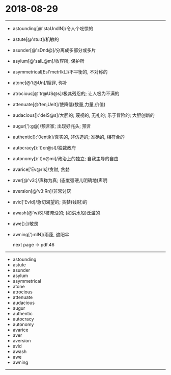 # 2018-08-29

---

- astounding[@'staUndIN]/令人个吃惊的
- astute[@'stu:t]/机敏的
- asunder[@'sDnd@]/分离成多部分或多片
- asylum[@'saIL@m]/收容所, 保护所
- asymmetrical[EsI'metrIkL]/不平衡的, 不对称的
- atone[@'t@Un]/赎罪, 弥补
- atrocious[@'tr@US@s]/极其残忍的; 让人极为不满的
- attenuate[@'tenjUeIt]/使降低(数量,力量,价值)
- audacious[):'deIS@s]/大胆的; 蔑视的, 无礼的; 乐于冒险的; 大胆创新的
- augur['):g@]/预言家; 出现好兆头; 预言
- authentic[):'0entik]/真实的, 非仿造的; 准确的, 相符合的
- autocracy[):'t)cr@sI]/独裁政府
- autonomy[):'t)n@mi]/政治上的独立; 自我主导的自由
- avarice['Ev@rIs]/贪财, 贪婪
- aver[@'v3:]/声称为真; (态度强硬儿明确地)声明
- aversion[@'v3:Rn]/非常讨厌
- avid['EvId]/急切渴望的; 贪婪(钱财)的
- awash[@'w)S]/被淹没的; (如洪水般)泛滥的
- awe[):]/敬畏
- awning['):nIN]/雨蓬, 遮阳伞

    next page -> pdf.46

---

- astounding
- astute
- asunder
- asylum
- asymmetrical
- atone
- atrocious
- attenuate
- audacious
- augur
- authentic
- autocracy
- autonomy
- avarice
- aver
- aversion
- avid
- awash
- awe
- awning

---


